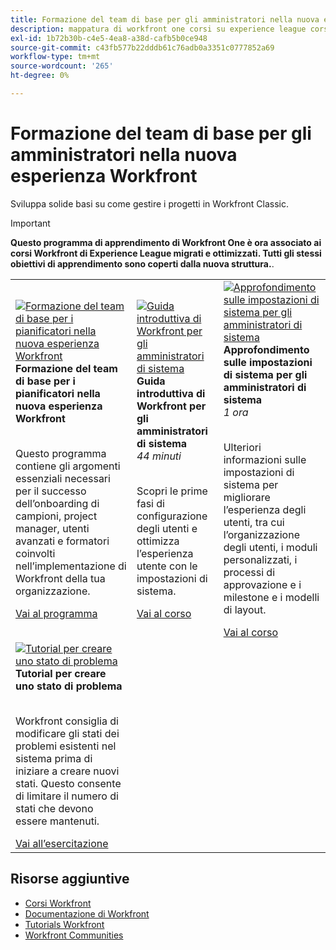 ```yaml
---
title: Formazione del team di base per gli amministratori nella nuova esperienza Workfront
description: mappatura di workfront one corsi su experience league corsi
exl-id: 1b72b30b-c4e5-4ea8-a38d-cafb5b0ce948
source-git-commit: c43fb577b22dddb61c76adb0a3351c0777852a69
workflow-type: tm+mt
source-wordcount: '265'
ht-degree: 0%

---
```


# Formazione del team di base per gli amministratori nella nuova esperienza Workfront

Sviluppa solide basi su come gestire i progetti in Workfront Classic.

>[!IMPORTANT]
>
>**Questo programma di apprendimento di Workfront One è ora associato ai corsi Workfront di Experience League migrati e ottimizzati.  Tutti gli stessi obiettivi di apprendimento sono coperti dalla nuova struttura.**.

<table>
  <tr>
   <td>
      <a href="https://experienceleague.adobe.com/docs/workfront-course-map/using/learning-programs/core-team-training-program-for-planners.html?lang=en">
      <img alt="Formazione del team di base per i pianificatori nella nuova esperienza Workfront" src="https://cdn.experienceleague.adobe.com/thumb/get-started-with-workfront-for-planners.png"/>
      </a>
      <div>
         <strong>Formazione del team di base per i pianificatori nella nuova esperienza Workfront</strong></a>         
      </div>
      <p>
        <br/>
         Questo programma contiene gli argomenti essenziali necessari per il successo dell’onboarding di campioni, project manager, utenti avanzati e formatori coinvolti nell’implementazione di Workfront della tua organizzazione.
      </p>
      <a  rel="noreferrer" target="_blank" href="https://experienceleague.adobe.com/docs/workfront-course-map/using/learning-programs/core-team-training-program-for-planners.html?lang=en" class="spectrum-Button spectrum-Button--primary spectrum-Button--sizeM">
      <span class="spectrum-Button-label has-no-wrap has-text-weight-bold">Vai al programma</span>
      </a>
   </td>   
   <td>
      <a href="https://experienceleague.adobe.com/?recommended=Workfront-A-1-2022.1.admin">
      <img alt="Guida introduttiva di Workfront per gli amministratori di sistema" src="https://cdn.experienceleague.adobe.com/thumb/create-custom-reports-and-dashboards.png"/>
      </a>
      <div>
         <strong>Guida introduttiva di Workfront per gli amministratori di sistema</strong></a>
         <br/><em>44 minuti</em>
      </div>
      <p>
        <br/>
         Scopri le prime fasi di configurazione degli utenti e ottimizza l’esperienza utente con le impostazioni di sistema.
      </p>
      <a  rel="noreferrer" target="_blank" href="https://experienceleague.adobe.com/?recommended=Workfront-A-1-2022.1.admin" class="spectrum-Button spectrum-Button--primary spectrum-Button--sizeM">
      <span class="spectrum-Button-label has-no-wrap has-text-weight-bold">Vai al corso</span>
      </a>
   </td>
    <td>
      <a href="https://experienceleague.adobe.com/?recommended=Workfront-A-1-2022.2.admin">
      <img alt="Approfondimento sulle impostazioni di sistema per gli amministratori di sistema" src="https://cdn.experienceleague.adobe.com/thumb/further-your-system-settings-knowledge-for-system-administrators.png"/>
      </a>
      <div>
         <strong>Approfondimento sulle impostazioni di sistema per gli amministratori di sistema</strong></a>
         <br/><em>1 ora</em>
      </div>
      <p>
        <br/>
         Ulteriori informazioni sulle impostazioni di sistema per migliorare l’esperienza degli utenti, tra cui l’organizzazione degli utenti, i moduli personalizzati, i processi di approvazione e i milestone e i modelli di layout.
      </p>
      <a  rel="noreferrer" target="_blank" href="https://experienceleague.adobe.com/?recommended=Workfront-A-1-2022.2.admin" class="spectrum-Button spectrum-Button--primary spectrum-Button--sizeM">
      <span class="spectrum-Button-label has-no-wrap has-text-weight-bold">Vai al corso</span>
      </a>
   </td>
  </tr>
    <tr>
   <td>
      <a href="https://experienceleague.adobe.com/docs/workfront-learn/tutorials-workfront/administration-and-setup/configure-system-defaults/create-an-issue-status.html?lang=en">
      <img alt="Tutorial per creare uno stato di problema" src="https://cdn.experienceleague.adobe.com/thumb/docs-workfront.png"/>
      </a>
      <div>
         <strong>Tutorial per creare uno stato di problema</strong></a>
      </div>
      <p>
        <br/>
         Workfront consiglia di modificare gli stati dei problemi esistenti nel sistema prima di iniziare a creare nuovi stati. Questo consente di limitare il numero di stati che devono essere mantenuti.
      </p>
      <a  rel="noreferrer" target="_blank" href="https://experienceleague.adobe.com/docs/workfront-learn/tutorials-workfront/administration-and-setup/configure-system-defaults/create-an-issue-status.html?lang=en" class="spectrum-Button spectrum-Button--primary spectrum-Button--sizeM">
      <span class="spectrum-Button-label has-no-wrap has-text-weight-bold">Vai all’esercitazione</span>
      </a>
   </td>   
  </tr>
</table>

## Risorse aggiuntive

* [Corsi Workfront](https://experienceleague.adobe.com/?lang=en&amp;Solution=Workfront#courses)
* [Documentazione di Workfront](https://experienceleague.adobe.com/docs/workfront.html)
* [Tutorials Workfront](https://experienceleague.adobe.com/docs/workfront-learn/tutorials-workfront/home.html)
* [Workfront Communities](https://experienceleaguecommunities.adobe.com/t5/workfront/ct-p/workfront)
